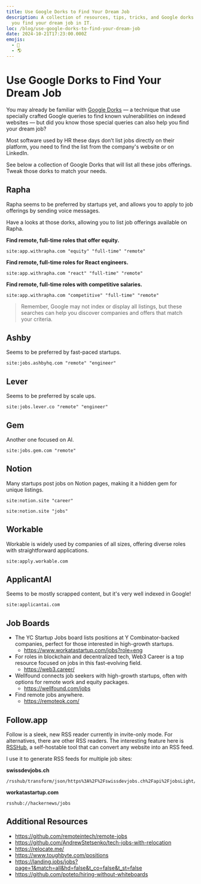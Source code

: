 ```yaml
---
title: Use Google Dorks to Find Your Dream Job
description: A collection of resources, tips, tricks, and Google dorks to help
  you find your dream job in IT.
loc: /blog/use-google-dorks-to-find-your-dream-job
date: 2024-10-21T17:23:00.000Z
emojis:
  - 💼
  - 🌎
---
```


# Use Google Dorks to Find Your Dream Job

You may already be familiar with [Google Dorks](https://wikipedia.org/wiki/Google_hacking) — a technique that use specially crafted Google queries to find known vulnerabilities on indexed websites — but did you know those special queries can also help you find your dream job?

Most software used by HR these days don’t list jobs directly on their platform, you need to find the list from the company's website or on LinkedIn.

See below a collection of Google Dorks that will list all these jobs offerings. Tweak those dorks to match your needs.

## Rapha

Rapha seems to be preferred by startups yet, and allows you to apply to job offerings by sending voice messages.

Have a looks at those dorks, allowing you to list job offerings available on Rapha.

**Find remote, full-time roles that offer equity.**

```text
site:app.withrapha.com "equity" "full-time" "remote"
```

**Find remote, full-time roles for React engineers.**

```text
site:app.withrapha.com "react" "full-time" "remote"
```

**Find remote, full-time roles with competitive salaries.**

```text
site:app.withrapha.com "competitive" "full-time" "remote"
```

> Remember, Google may not index or display all listings, but these searches can help you discover companies and offers that match your criteria.

## Ashby

Seems to be preferred by fast-paced startups.

```text
site:jobs.ashbyhq.com "remote" "engineer"
```

## Lever

Seems to be preferred by scale ups.

```text
site:jobs.lever.co "remote" "engineer"
```

## Gem

Another one focused on AI.

```text
site:jobs.gem.com "remote"
```

## Notion

Many startups post jobs on Notion pages, making it a hidden gem for unique listings.

```text
site:notion.site "career"
```

```text
site:notion.site "jobs"
```

## Workable

Workable is widely used by companies of all sizes, offering diverse roles with straightforward applications.

```text
site:apply.workable.com
```

## ApplicantAI

Seems to be mostly scrapped content, but it's very well indexed in Google!

```text
site:applicantai.com
```

## Job Boards

- The YC Startup Jobs board lists positions at Y Combinator-backed companies, perfect for those interested in high-growth startups.
  - <https://www.workatastartup.com/jobs?role=eng>
- For roles in blockchain and decentralized tech, Web3 Career is a top resource focused on jobs in this fast-evolving field.
  - <https://web3.career/>
- Wellfound connects job seekers with high-growth startups, often with options for remote work and equity packages.
  - <https://wellfound.com/jobs>
- Find remote jobs anywhere.
  - <https://remoteok.com/>

## Follow\.app

Follow is a sleek, new RSS reader currently in invite-only mode. For alternatives, there are other RSS readers. The interesting feature here is [RSSHub](https://docs.rsshub.app/), a self-hostable tool that can convert any website into an RSS feed.

I use it to generate RSS feeds for multiple job sites:

**swissdevjobs.ch**

```text
/rsshub/transform/json/https%3A%2F%2Fswissdevjobs.ch%2Fapi%2FjobsLight/title=Swiss%20IT%20Jobs&itemTitle=name&itemLink=jobUrl&itemLinkPrefix=https%3A%2F%2Fswissdevjobs.ch%2Fjobs%2F&itemPubDate=activeFrom&itemDesc=language
```

**workatastartup.com**

```text
rsshub://hackernews/jobs
```

## Additional Resources

- <https://github.com/remoteintech/remote-jobs>
- <https://github.com/AndrewStetsenko/tech-jobs-with-relocation>
- <https://relocate.me/>
- <https://www.toughbyte.com/positions>
- <https://landing.jobs/jobs?page=1&match=all&hd=false&t_co=false&t_st=false>
- <https://github.com/poteto/hiring-without-whiteboards>
